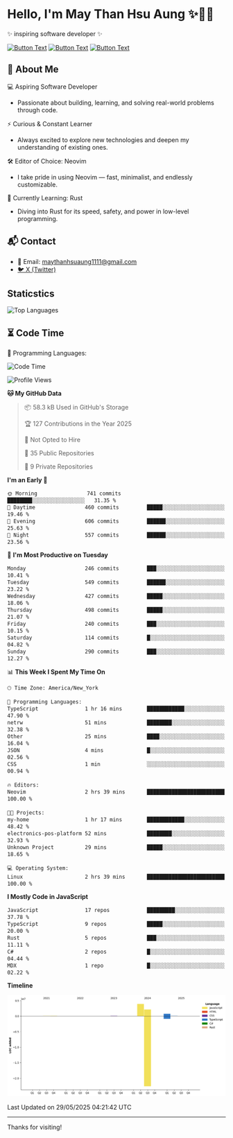 # Hello, I'm May Than Hsu Aung ✨👱‍♀️
✨ inspiring software developer ✨

[![Button Text](https://img.shields.io/badge/Linked%20In-blue?style=for-the-badge)](https://www.linkedin.com/in/maythanhsu/)
[![Button Text](https://img.shields.io/badge/My%20Portfolio-pink?style=for-the-badge)](https://mayshecodes.vercel.app)
[![Button Text](https://img.shields.io/badge/Github-black?style=for-the-badge)](https://github.com/maythanhsuaung0-0)

## 👋 About Me

  💻 Aspiring Software Developer
  - Passionate about building, learning, and solving real-world problems through code.

  ⚡ Curious & Constant Learner
  - Always excited to explore new technologies and deepen my understanding of existing ones.

  🛠️ Editor of Choice: Neovim
  - I take pride in using Neovim — fast, minimalist, and endlessly customizable.

  🦀 Currently Learning: Rust
  - Diving into Rust for its speed, safety, and power in low-level programming.
    
## 📬 Contact
- 📧 Email: maythanhsuaung1111@gmail.com
- [🐦 X (Twitter)](https://x.com/@shizuko042k)
  
## Staticstics

![Top Languages](https://github-readme-stats.vercel.app/api/top-langs/?username=maythanhsuaung0-0&layout=compact&theme=tokyonight)

## ⏳ Code Time


💬 Programming Languages: 
<!--START_SECTION:waka-->
![Code Time](http://img.shields.io/badge/Code%20Time-153%20hrs%2014%20mins-blue)

![Profile Views](http://img.shields.io/badge/Profile%20Views-138-blue)

**🐱 My GitHub Data** 

> 📦 58.3 kB Used in GitHub's Storage 
 > 
> 🏆 127 Contributions in the Year 2025
 > 
> 🚫 Not Opted to Hire
 > 
> 📜 35 Public Repositories 
 > 
> 🔑 9 Private Repositories 
 > 
**I'm an Early 🐤** 

```text
🌞 Morning                741 commits         ████████░░░░░░░░░░░░░░░░░   31.35 % 
🌆 Daytime                460 commits         █████░░░░░░░░░░░░░░░░░░░░   19.46 % 
🌃 Evening                606 commits         ██████░░░░░░░░░░░░░░░░░░░   25.63 % 
🌙 Night                  557 commits         ██████░░░░░░░░░░░░░░░░░░░   23.56 % 
```
📅 **I'm Most Productive on Tuesday** 

```text
Monday                   246 commits         ███░░░░░░░░░░░░░░░░░░░░░░   10.41 % 
Tuesday                  549 commits         ██████░░░░░░░░░░░░░░░░░░░   23.22 % 
Wednesday                427 commits         █████░░░░░░░░░░░░░░░░░░░░   18.06 % 
Thursday                 498 commits         █████░░░░░░░░░░░░░░░░░░░░   21.07 % 
Friday                   240 commits         ███░░░░░░░░░░░░░░░░░░░░░░   10.15 % 
Saturday                 114 commits         █░░░░░░░░░░░░░░░░░░░░░░░░   04.82 % 
Sunday                   290 commits         ███░░░░░░░░░░░░░░░░░░░░░░   12.27 % 
```


📊 **This Week I Spent My Time On** 

```text
🕑︎ Time Zone: America/New_York

💬 Programming Languages: 
TypeScript               1 hr 16 mins        ████████████░░░░░░░░░░░░░   47.90 % 
netrw                    51 mins             ████████░░░░░░░░░░░░░░░░░   32.38 % 
Other                    25 mins             ████░░░░░░░░░░░░░░░░░░░░░   16.04 % 
JSON                     4 mins              █░░░░░░░░░░░░░░░░░░░░░░░░   02.56 % 
CSS                      1 min               ░░░░░░░░░░░░░░░░░░░░░░░░░   00.94 % 

🔥 Editors: 
Neovim                   2 hrs 39 mins       █████████████████████████   100.00 % 

🐱‍💻 Projects: 
my-home                  1 hr 17 mins        ████████████░░░░░░░░░░░░░   48.42 % 
electronics-pos-platform 52 mins             ████████░░░░░░░░░░░░░░░░░   32.93 % 
Unknown Project          29 mins             █████░░░░░░░░░░░░░░░░░░░░   18.65 % 

💻 Operating System: 
Linux                    2 hrs 39 mins       █████████████████████████   100.00 % 
```

**I Mostly Code in JavaScript** 

```text
JavaScript               17 repos            █████████░░░░░░░░░░░░░░░░   37.78 % 
TypeScript               9 repos             █████░░░░░░░░░░░░░░░░░░░░   20.00 % 
Rust                     5 repos             ███░░░░░░░░░░░░░░░░░░░░░░   11.11 % 
C#                       2 repos             █░░░░░░░░░░░░░░░░░░░░░░░░   04.44 % 
MDX                      1 repo              █░░░░░░░░░░░░░░░░░░░░░░░░   02.22 % 
```



**Timeline**

![Lines of Code chart](https://raw.githubusercontent.com/maythanhsuaung0-0/maythanhsuaung0-0/main/assets/bar_graph.png)


 Last Updated on 29/05/2025 04:21:42 UTC
<!--END_SECTION:waka-->


-----

Thanks for visiting!
